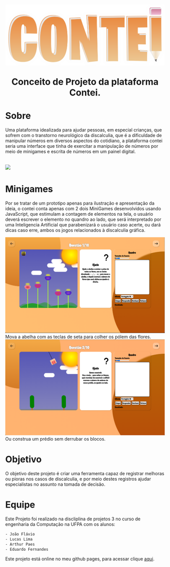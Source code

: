 <h1 align="center">
    <img src="image/ConteiLogo.png"/>
    <p>Conceito de Projeto da plataforma Contei.</p>
</h1>

# Sobre 
 Uma plataforma idealizada para ajudar pessoas, em especial crianças, que sofrem com o transtorno neurológico da discalculia, que é a dificuldade de manipular números em diversos aspectos do cotidiano, a plataforma contei seria uma interface que tinha de exercitar a manipulação de números por meio de minigames e escrita de números em um painel digital.

 <h2>
    <img src="image/contei-intro.gif">
 </h2>

# Minigames

Por se tratar de um prototipo apenas para ilustração e apresentação da ideia, o contei conta apenas com 2 dois MiniGames desenvolvidos usando JavaScript, que estimulam a contagem de elementos na tela, o usuário deverá escrever o elemento no quandro ao lado, que será interpretado por uma Inteligencia Artificial que parabenizará o usuário caso acerte, ou dará dicas caso erre, ambos os jogos relacionados à discalculia gráfica.

<img src="image/mini-tela1.png">
Mova a abelha com as teclas de seta para colher os pólem das flores.

<img src="image/mini-tela3.png">
Ou construa um prédio sem derrubar os blocos.


# Objetivo

O objetivo deste projeto é criar uma ferramenta capaz de registrar melhoras ou pioras nos casos de discalculia, e por meio destes registros ajudar especialistas no assunto na tomada de decisão.

# Equipe 
Este Projeto foi realizado na discliplina de projetos 3 no curso de engenharia da Computação na UFPA com os alunos: 

    - João Flávio
    - Lucas Lima
    - Arthur Paes
    - Eduardo Fernandes


<p>Este projeto está online no meu github pages, para acessar clique <a href="https://imFernandes23.github.io/Contei-concept/html/index.html">aqui</a>.</p>
